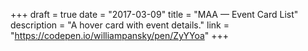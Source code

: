 +++
draft = true
date = "2017-03-09"
title = "MAA — Event Card List"
description = "A hover card with event details."
link = "https://codepen.io/williampansky/pen/ZyYYoa"
+++
